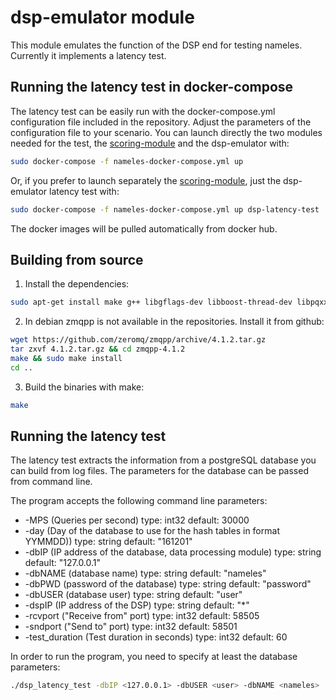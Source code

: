 # dsp-emulator module
This module emulates the function of the DSP end for testing nameles. Currently it implements a latency test.

## Running the latency test in docker-compose

The latency test can be easily run with the docker-compose.yml configuration file included in the repository. Adjust the parameters of the configuration file to your scenario. You can launch directly the two modules needed for the test, the [scoring-module](https://github.com/Nameles-Org/scoring-module) and the dsp-emulator with:

```bash
sudo docker-compose -f nameles-docker-compose.yml up
```

Or, if you prefer to launch separately the [scoring-module](https://github.com/Nameles-Org/scoring-module), just the dsp-emulator latency test with:

```bash
sudo docker-compose -f nameles-docker-compose.yml up dsp-latency-test
```

The docker images will be pulled automatically from docker hub.

## Building from source

1. Install the dependencies:
  ```bash
  sudo apt-get install make g++ libgflags-dev libboost-thread-dev libpqxx-dev libzmq3-dev
  ```

2. In debian zmqpp is not available in the repositories. Install it from github:
  ```bash
  wget https://github.com/zeromq/zmqpp/archive/4.1.2.tar.gz
  tar zxvf 4.1.2.tar.gz && cd zmqpp-4.1.2
  make && sudo make install
  cd ..
```

3. Build the binaries with make:

  ```bash
  make
  ```

## Running the latency test

The latency test extracts the information from a postgreSQL database you can build from log files. The parameters for the database can be passed from command line.

The program accepts the following command line parameters:

  - -MPS (Queries per second) type: int32 default: 30000
  - -day (Day of the database to use for the hash tables in format YYMMDD))
   type: string default: "161201"
  - -dbIP (IP address of the database, data processing module) type: string
   default: "127.0.0.1"
  - -dbNAME (database name) type: string default: "nameles"
  - -dbPWD (password of the database) type: string default: "password"
  - -dbUSER (database user) type: string default: "user"
  - -dspIP (IP address of the DSP) type: string default: "*"
  - -rcvport ("Receive from" port) type: int32 default: 58505
  - -sndport ("Send to" port) type: int32 default: 58501
  - -test_duration (Test duration in seconds) type: int32 default: 60

In order to run the program, you need to specify at least the database parameters:
```bash
./dsp_latency_test -dbIP <127.0.0.1> -dbUSER <user> -dbNAME <nameles>
```
